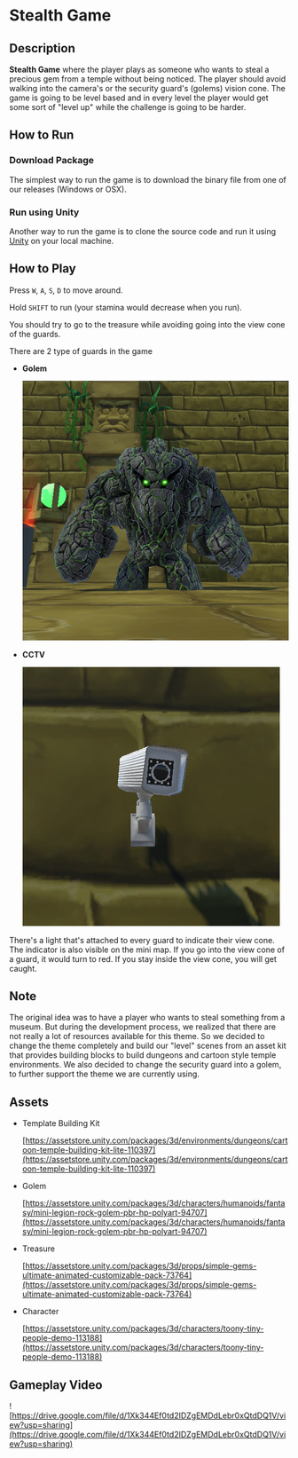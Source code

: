 # Stealth Game

## Description

**Stealth Game** where the player plays as someone who wants to steal a precious gem from a temple without being noticed. The player should avoid walking into the camera's or the security guard's (golems) vision cone. The game is going to be level based and in every level the player would get some sort of "level up" while the challenge is going to be harder.

## How to Run

### Download Package

The simplest way to run the game is to download the binary file from one of our releases (Windows or OSX).

### Run using Unity

Another way to run the game is to clone the source code and run it using [Unity](https://unity.com/) on your local machine.

## How to Play

Press `W`, `A`, `S`, `D` to move around.

Hold `SHIFT` to run (your stamina would decrease when you run).

You should try to go to the treasure while avoiding going into the view cone of the guards.

There are 2 type of guards in the game

- **Golem**

  ![./Docs/CG_Golem.png](./Docs/CG_Golem.png)

- **CCTV**

  ![./Docs/CG_CCTV.png](./Docs/CG_CCTV.png)

There's a light that's attached to every guard to indicate their view cone. The indicator is also visible on the mini map. If you go into the view cone of a guard, it would turn to red. If you stay inside the view cone, you will get caught.

## Note

The original idea was to have a player who wants to steal something from a museum. But during the development process, we realized that there are not really a lot of resources available for this theme. So we decided to change the theme completely and build our "level" scenes from an asset kit that provides building blocks to build dungeons and cartoon style temple environments. We also decided to change the security guard into a golem, to further support the theme we are currently using.

## Assets

- Template Building Kit

  [https://assetstore.unity.com/packages/3d/environments/dungeons/cartoon-temple-building-kit-lite-110397](https://assetstore.unity.com/packages/3d/environments/dungeons/cartoon-temple-building-kit-lite-110397)

- Golem

  [https://assetstore.unity.com/packages/3d/characters/humanoids/fantasy/mini-legion-rock-golem-pbr-hp-polyart-94707](https://assetstore.unity.com/packages/3d/characters/humanoids/fantasy/mini-legion-rock-golem-pbr-hp-polyart-94707)

- Treasure

  [https://assetstore.unity.com/packages/3d/props/simple-gems-ultimate-animated-customizable-pack-73764](https://assetstore.unity.com/packages/3d/props/simple-gems-ultimate-animated-customizable-pack-73764)

- Character

  [https://assetstore.unity.com/packages/3d/characters/toony-tiny-people-demo-113188](https://assetstore.unity.com/packages/3d/characters/toony-tiny-people-demo-113188)

## Gameplay Video

![https://drive.google.com/file/d/1Xk344Ef0td2IDZgEMDdLebr0xQtdDQ1V/view?usp=sharing](https://drive.google.com/file/d/1Xk344Ef0td2IDZgEMDdLebr0xQtdDQ1V/view?usp=sharing)
